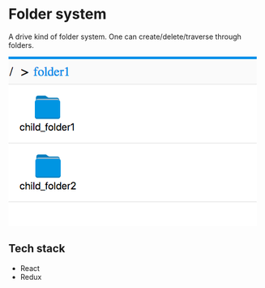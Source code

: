 # Folder system

A drive kind of folder system.
One can create/delete/traverse through folders.

![folder-system](folder-system.png)

## Tech stack
 - React
 - Redux